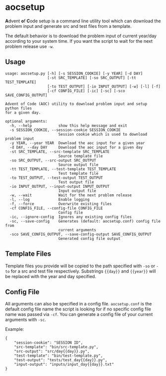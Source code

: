 # aocsetup

**A**dvent **o**f **C**ode setup is a command line utility tool which can download the problem input and generate src and test files from a template.

The default behavior is to download the problem input of current year/day according to your system time. If you want the script to wait for the next problem release use ```-w```.

## Usage

```
usage: aocsetup.py [-h] [-s SESSION_COOKIE] [-y YEAR] [-d DAY]
                   [-st SRC_TEMPLATE] [-so SRC_OUTPUT] [-tt TEST_TEMPLATE]
                   [-to TEST_OUTPUT] [-io INPUT_OUTPUT] [-w] [-l] [-f]
                   [-cf CONFIG_FILE] [-ic] [-sc] [-sco SAVE_CONFIG_OUTPUT]

Advent of Code (AOC) utility to download problem input and setup python files
for a given day.

optional arguments:
  -h, --help            show this help message and exit
  -s SESSION_COOKIE, --session-cookie SESSION_COOKIE
                        Session cookie which is used to download problem input
  -y YEAR, --year YEAR  Download the aoc input for a given year
  -d DAY, --day DAY     Download the aoc input for a given day
  -st SRC_TEMPLATE, --src-template SRC_TEMPLATE
                        Source template file
  -so SRC_OUTPUT, --src-output SRC_OUTPUT
                        Source output file
  -tt TEST_TEMPLATE, --test-template TEST_TEMPLATE
                        Test template file
  -to TEST_OUTPUT, --test-output TEST_OUTPUT
                        Test output file
  -io INPUT_OUTPUT, --input-output INPUT_OUTPUT
                        Input output file
  -w, --wait            Wait for the next problem release
  -l, --log             Enable logging
  -f, --force           Overwrite existing files
  -cf CONFIG_FILE, --config-file CONFIG_FILE
                        Config file
  -ic, --ignore-config  Ignores any existing config files
  -sc, --save-config    Generates (default: aocsetup.conf) config file from
                        current arguments
  -sco SAVE_CONFIG_OUTPUT, --save-config-output SAVE_CONFIG_OUTPUT
                        Generated config file output
```

## Template Files

Template files you provide will be copied to the path specified with ```-so``` or ```-to``` for a src and test file respectively. Substrings ```{{day}}``` and ```{{year}}``` will be replaced with the year and day specified. 

## Config File

All arguments can also be specified in a config file. ```aocsetup.conf``` is the default config file name the script is looking for if no specific config file name was passed via ```-cf```. You can generate a config file of your current arguments with ```-sc```. 

Example:

```
{
    "session-cookie": "SESSION ID",
    "src-template": "bin/src-template.py",
    "src-output": "src/day{{day}}.py",
    "test-template": "bin/test-template.py",
    "test-output": "tests/test_day{{day}}.py",
    "input-output": "inputs/input_day{{day}}.txt"
}
```
